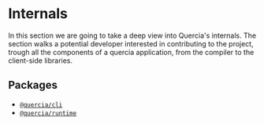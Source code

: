 # Internals

In this section we are going to take a deep view into Quercia's internals. The
section walks a potential developer interested in contributing to the project,
trough all the components of a quercia application, from the compiler to the
client-side libraries.

## Packages

- [`@quercia/cli`](cli)
- [`@quercia/runtime`](runtime)

